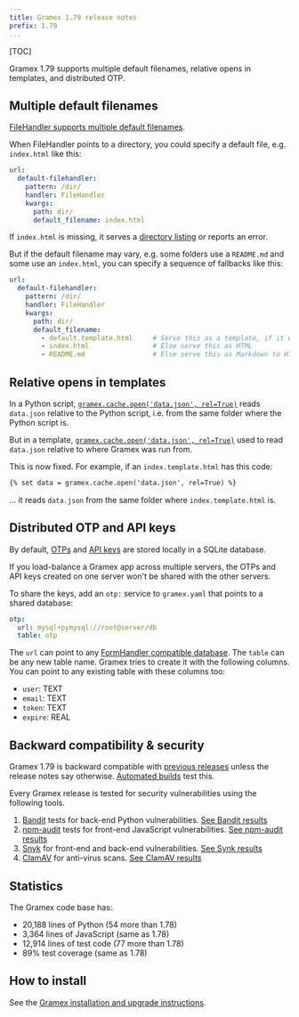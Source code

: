 ```yaml
---
title: Gramex 1.79 release notes
prefix: 1.79
...
```


[TOC]

Gramex 1.79 supports multiple default filenames, relative opens in templates, and distributed OTP.

## Multiple default filenames

[FileHandler supports multiple default filenames](../../filehandler/#default-filename).

When FileHandler points to a directory, you could specify a default file, e.g. `index.html` like this:

```yaml
url:
  default-filehandler:
    pattern: /dir/
    handler: FileHandler
    kwargs:
      path: dir/
      default_filename: index.html
```

If `index.html` is missing, it serves a [directory listing](../../filehandler/#directory-listing) or reports an error.

But if the default filename may vary, e.g. some folders use a `README.md` and some use an `index.html`, you can specify a sequence of fallbacks like this:

```yaml
url:
  default-filehandler:
    pattern: /dir/
    handler: FileHandler
    kwargs:
      path: dir/
      default_filename:
        - default.template.html     # Serve this as a template, if it exists
        - index.html                # Else serve this as HTML
        - README.md                 # Else serve this as Markdown to HTML
```

## Relative opens in templates

In a Python script, [`gramex.cache.open('data.json', rel=True)`](../../cache/#data-caching) reads
`data.json` relative to the Python script, i.e. from the same folder where the Python script is.

But in a template, [`gramex.cache.open('data.json', rel=True)`](../../cache/#data-caching) used to read
`data.json` relative to where Gramex was run from.

This is now fixed. For example, if an `index.template.html` has this code:

```html
{% set data = gramex.cache.open('data.json', rel=True) %}
```

... it reads `data.json` from the same folder where `index.template.html` is.

## Distributed OTP and API keys

By default, [OTPs](../../auth/#otp) and [API keys](../../auth/#api-key) are stored locally in a SQLite database.

If you load-balance a Gramex app across multiple servers, the OTPs and API keys created on one
server won't be shared with the other servers.

To share the keys, add an `otp:` service to `gramex.yaml` that points to a shared database:

```yaml
otp:
  url: mysql+pymysql://root@server/db
  table: otp
```

The `url` can point to any [FormHandler compatible database](../../formhandler/#supported-databases).
The `table` can be any new table name. Gramex tries to create it with the following columns. You
can point to any existing table with these columns too:

- `user`: TEXT
- `email`: TEXT
- `token`: TEXT
- `expire`: REAL

## Backward compatibility & security

Gramex 1.79 is backward compatible with [previous releases](../) unless the release notes say otherwise.
[Automated builds](https://travis-ci.com/github/gramener/gramex/builds) test this.

Every Gramex release is tested for security vulnerabilities using the following tools.

1. [Bandit](https://bandit.readthedocs.io/) tests for back-end Python vulnerabilities.
   [See Bandit results](https://github.com/gramener/gramex/blob/master/reports/bandit.txt)
2. [npm-audit](https://docs.npmjs.com/cli/v6/commands/npm-audit) tests for front-end JavaScript vulnerabilities.
   [See npm-audit results](https://github.com/gramener/gramex/blob/master/reports/npm-audit.txt)
3. [Snyk](https://snyk.io/) for front-end and back-end vulnerabilities.
   [See Synk results](https://github.com/gramener/gramex/blob/master/reports/snyk.txt)
4. [ClamAV](https://www.clamav.net/) for anti-virus scans.
   [See ClamAV results](https://github.com/gramener/gramex/blob/master/reports/clamav.txt)

## Statistics

The Gramex code base has:

- 20,188 lines of Python (54 more than 1.78)
- 3,364 lines of JavaScript (same as 1.78)
- 12,914 lines of test code (77 more than 1.78)
- 89% test coverage (same as 1.78)

## How to install

See the [Gramex installation and upgrade instructions](../../install/).
